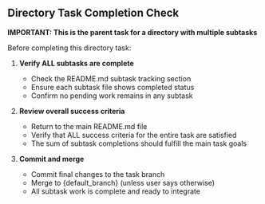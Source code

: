 ## Directory Task Completion Check

**IMPORTANT: This is the parent task for a directory with multiple subtasks**

Before completing this directory task:

1. **Verify ALL subtasks are complete**
   - Check the README.md subtask tracking section
   - Ensure each subtask file shows completed status
   - Confirm no pending work remains in any subtask

2. **Review overall success criteria**
   - Return to the main README.md file
   - Verify that ALL success criteria for the entire task are satisfied
   - The sum of subtask completions should fulfill the main task goals

3. **Commit and merge**
   - Commit final changes to the task branch
   - Merge to {default_branch} (unless user says otherwise)
   - All subtask work is complete and ready to integrate